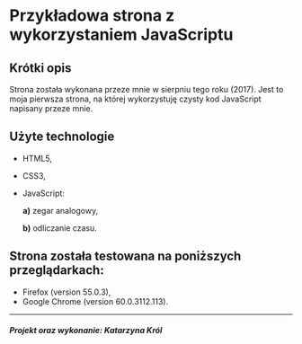 Przykładowa strona z wykorzystaniem JavaScriptu
=================

Krótki opis 
-------------------
Strona została wykonana przeze mnie w sierpniu tego roku (2017). Jest to moja pierwsza strona, na której wykorzystuję czysty kod JavaScript napisany przeze mnie.

Użyte technologie 
--------------------
- HTML5,
- CSS3,
- JavaScript:

    **a)** zegar analogowy,

    **b)** odliczanie czasu.

Strona została testowana na poniższych przeglądarkach:
-------------------
- Firefox (version 55.0.3),
- Google Chrome (version 60.0.3112.113).

--------------------
##### Projekt oraz wykonanie: Katarzyna Król